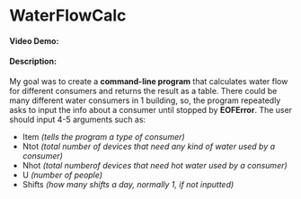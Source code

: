 # WaterFlowCalc
#### Video Demo:  <URL HERE>
#### Description:
  My goal was to create a **command-line program** that calculates water flow for different consumers and returns the result as a table.
There could be many different water consumers in 1 building, so, the program repeatedly asks to input the info about a consumer until stopped by **EOFError**. The user should input 4-5 arguments such as:
- Item _(tells the program a type of consumer)_
- Ntot _(total number of devices that need any kind of water used by a consumer)_
- Nhot _(total numberof devices that need hot water used by a consumer)_
- U _(number of people)_ 
- Shifts _(how many shifts a day, normally 1, if not inputted)_